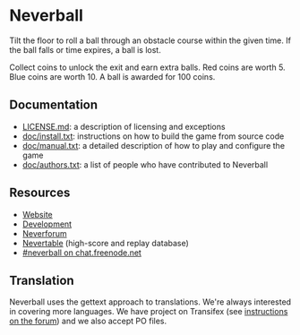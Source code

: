 # Neverball

Tilt the  floor to roll a  ball through an obstacle  course within the
given  time.  If  the  ball falls  or time  expires, a ball is lost.

Collect coins to unlock the exit  and earn extra balls.  Red coins are
worth 5.  Blue coins are worth 10.  A ball is awarded for 100 coins.

## Documentation

* [LICENSE.md](LICENSE.md): a description of licensing and exceptions
* [doc/install.txt](doc/install.txt): instructions on how to build the
  game from source code
* [doc/manual.txt](doc/manual.txt): a detailed description of how to
  play and configure the game
* [doc/authors.txt](doc/authors.txt): a list of people who have
  contributed to Neverball

## Resources

* [Website](http://neverball.org/)
* [Development](http://github.com/Neverball)
* [Neverforum](http://forum.nevercorner.net/)
* [Nevertable](http://table.nevercorner.net/) (high-score and replay
  database)
* [#neverball on chat.freenode.net](http://webchat.freenode.net/)

## Translation

Neverball uses the gettext approach to translations. We're always
interested in covering more languages. We have project on Transifex
(see [instructions on the forum][tx]) and we also accept PO files.

[tx]: http://forum.nevercorner.net/viewtopic.php?id=2741
